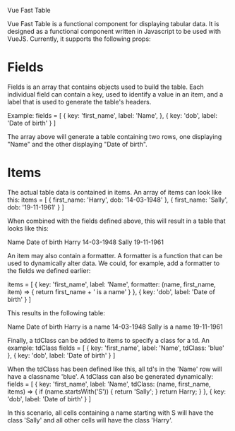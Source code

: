 Vue Fast Table

Vue Fast Table is a functional component for displaying tabular data. It is designed as a functional component written in Javascript to be used with VueJS. Currently, it supports the following props: 

# Fields
Fields is an array that contains objects used to build the table. Each individual field can contain a key, used to identify a value in an item, and a label that is used to generate the table's headers. 

Example: 
fields = [
    {
        key: 'first_name',
        label: 'Name',
    },
    {
        key: 'dob',
        label: 'Date of birth'
    }
]

The array above will generate a table containing two rows, one displaying "Name" and the other displaying "Date of birth".

# Items

The actual table data is contained in items. An array of items can look like this:
items = [
{
    first_name: 'Harry',
    dob: '14-03-1948'
},
{
    first_name: 'Sally',
    dob: '19-11-1961'
}
]

When combined with the fields defined above, this will result in a table that looks like this:

Name    Date of birth
Harry   14-03-1948
Sally   19-11-1961

An item may also contain a formatter. A formatter is a function that can be used to dynamically alter data. We could, for example, add a formatter to the fields we defined earlier:

items = [
    {
        key: 'first_name',
        label: 'Name',
        formatter: (name, first_name, item) => {
            return first_name + ' is a name'
        }
    },
    {
        key: 'dob',
        label: 'Date of birth'
    }
]

This results in the following table:

Name              Date of birth
Harry is a name   14-03-1948
Sally is a name   19-11-1961

Finally, a tdClass can be added to items to specify a class for a td. An example:
tdClass
fields = [
    {
        key: 'first_name',
        label: 'Name',
        tdClass: 'blue'
    },
    {
        key: 'dob',
        label: 'Date of birth'
    }
]

When the tdClass has been defined like this, all td's in the 'Name' row will have a classname 'blue'. A tdClass can also be generated dynamically:
fields = [
    {
        key: 'first_name',
        label: 'Name',
        tdClass: (name, first_name, items) =>  {
            if (name.startsWith('S')) {
                return 'Sally';
            } 
            return Harry;
        }
    },
    {
        key: 'dob',
        label: 'Date of birth'
    }
]

In this scenario, all cells containing a name starting with S will have the class 'Sally' and all other cells will have the class 'Harry'. 








